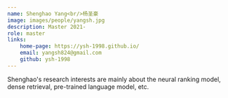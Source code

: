 ```yaml
--- 
name: Shenghao Yang<br/>杨圣豪 
image: images/people/yangsh.jpg  
description: Master 2021-  
role: master  
links:  
    home-page: https://ysh-1998.github.io/  
    email: yangsh824@gmail.com  
    github: ysh-1998  
---
```


Shenghao's research interests are mainly about the neural ranking model, dense retrieval, pre-trained language model, etc.